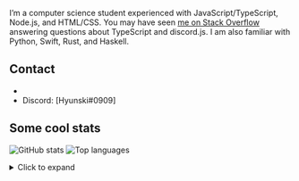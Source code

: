 I’m a computer science student experienced with JavaScript/TypeScript, Node.js, and HTML/CSS. You may have seen [me on Stack Overflow](https://stackoverflow.com/users/8289918/cherryblossom) answering questions about TypeScript and discord.js. I am also familiar with Python, Swift, Rust, and Haskell.


## Contact

- [Email]: N/A
- Discord: [Hyunski#0909]

## Some cool stats

![GitHub stats](https://github-readme-stats-kohl-tau.vercel.app/api?username=JadeZerotoHero&include_all_commits=true)
![Top languages](https://github-readme-stats-kohl-tau.vercel.app/api/top-langs?username=JadeZerotoHero&layout=compact&langs_count=10)

<details>
  <summary>Click to expand</summary>
  
  ![Metrics stats](https://gist.githubusercontent.com/cherryblossom000/f34ce5b1bc70befdb2502e3292e2f191/raw/github-metrics.svg)
</details>
